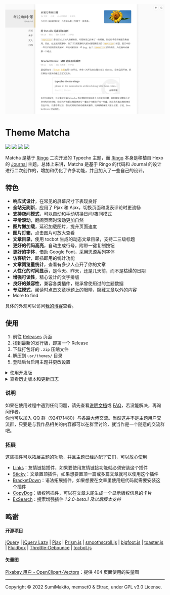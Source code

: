 ![](screenshot.png)

# Theme Matcha

<a href="https://typecho.org"><img src="https://img.shields.io/badge/typecho-1.2.0-brightgreen?style=flat-square"></a> 
<a href="LICENSE"><img src="https://img.shields.io/badge/license-GPL v3.0-blue.svg?style=flat-square"></a> 
<a href="#"><img src="https://img.shields.io/badge/made%20with-%E2%9D%A4-ff69b4.svg?style=flat-square"></a>
<a href="https://github.com/BigCoke233/matcha/releases"><img src="https://img.shields.io/github/v/release/BigCoke233/matcha?display_name=tag&style=flat-square"></a>


Matcha 是基于 [Ringo](https://github.com/memset0/typecho-theme-ringo) 二次开发的 Typecho 主题，而 [Ringo](https://github.com/memset0/typecho-theme-ringo) 本身是移植自 Hexo 的 [Journal](https://github.com/SumiMakito/hexo-theme-Journal) 主题。总体上来讲，Matcha 是基于 Ringo 的代码和 Journal 的设计进行二次创作的，增加和优化了许多功能，并且加入了一些自己的设计。

## 特色

- **响应式设计**，在常见的屏幕尺寸下表现良好
- **全站无刷新**，应用了 Pjax 和 Ajax，切换页面和发表评论时更流畅
- **支持夜间模式**，可以自动和手动切换日间/夜间模式
- **平滑滚动**，翻阅页面时滚动更加自然
- **图片懒加载**，延迟加载图片，提升页面速度
- **图片灯箱**，点击图片可放大查看
- **文章目录**，使用 tocbot 生成的动态文章目录，支持二三级标题
- **更好的代码高亮**，自动生成行号，附带一键复制按钮
- **更好的字体**，借助 Google Font，采用思源系列字体
- **访客统计**，即插即用的统计功能
- **文章阅览量统计**，查看有多少人点开了你的文章
- **人性化的时间显示**，是今天、昨天，还是几天前，而不是枯燥的日期
- **增强可读性**，精心设计的文字排版
- **良好的兼容性**，兼容各类插件，继承曾使用过的主题数据
- **专注模式**，阅读时点击文章标题上的眼睛，隐藏文章以外的内容
- More to find

具体的外观可以访问[我的博客](https://blog.guhub.cn/)查看。

## 使用

1. 前往 [Releases](https://github.com/BigCoke233/matcha/releases) 页面
2. 找到最新的发行版，即第一个 Release
3. 下载打包好的 `.zip` 压缩文件
4. 解压到 `usr/themes/` 目录
5. 登陆后台启用主题并更改设置

<details>
<summary>使用开发版</summary>

1. 直接 `clone` 或者下载仓库 `main` 分支
2. 将文件夹重命名为 `matcha`
3. 将主题文件夹放入主题安装目录 `/usr/themes/`
4. 登陆后台启用主题并更改设置

</details>

<details>
<summary>查看历史版本和更新日志</summary>

所有版本的更新日志请查看 [change-log.md](change-log.md)。

Matcha 主题采用[语义化版本 2.0.0](https://semver.org/lang/zh-CN/) 标准发行版本号，所有 Releases 页面的发行版都遵循这一规范，除此之外，主题会为每一个次级版本命名来概述此次更新（当然并不重要）。开发版的语义化版本号，也就是 GitHub 仓库里没有被特别赋予版本号的的版本，为 `当前最新发行版版本号-alpha.最近一次 commit 的哈希码前七位`，例如[这一个 commit](https://github.com/BigCoke233/matcha/commit/1c32e661d5048530ec19df692f97ab8c1a895d4c)的版本号为 `1.0.0-alpha.3b87366`。

</details>

### 说明

如果在使用过程中遇到任何问题，请先查看[说明文档](https://matcha.guhub.cn/)或 [FAQ](doc.md)，若没能解决，再询问作者。<br>
你也可以加入 QQ 群（924171480）与各路大佬交流。当然这并不是主题用户交流群，只要是与我作品相关的内容都可以在群里讨论，就当作是一个随意的交流群吧。

### 拓展

这些插件可以拓展主题的功能，并且主题已经适配了它们，可以放心使用

- [Links](http://www.imhan.com/archives/typecho_links_20141214/)：友情链接插件，如果要使用友情链接功能就必须安装这个插件
- [Sticky](https://github.com/jazzi/sticky-for-typecho)：文章置顶插件，如果想要置顶一篇或多篇文章就可以使用这个插件
- [BracketDown](https://github.com/BigCoke233/typecho-plugin-BracketDown)：语法拓展插件，如果想要在文章里使用短代码就需要安装这个插件
- [CopyDog](https://github.com/BigCoke233/typecho-plugin-CopyDog)：版权狗插件，可以在文章末尾生成一个显示版权信息的卡片
- [ExSearch](https://github.com/AlanDecode/Typecho-Plugin-ExSearch)：搜索增强插件 _1.2.0-beta.1 及以后版本支持_

## 鸣谢

#### 开源项目

[jQuery](https://jquery.com/) | 
[jQuery Lazy](http://jquery.eisbehr.de/lazy/) |
[Pjax](https://github.com/defunkt/jquery-pjax) | 
[Prism.js](https://prismjs.com/) | 
[smoothscroll.js](https://www.smoothscroll.net/) | 
[bigfoot.js](http://bigfootjs.com/) | 
[toaster.js](https://github.com/bigcoke233/toaster.js) | 
[Fluidbox](http://terrymun.github.io/Fluidbox/demo/index.html) | 
[Throttle-Debounce](https://benalman.com/projects/jquery-throttle-debounce-plugin/) | 
[tocbot.js](https://tscanlin.github.io/tocbot/)


#### 矢量图

[Pixabay 用户 - OpenClipart-Vectors](https://pixabay.com/zh/vectors/screaming-surprised-smiley-emotion-146426/)：提供 404 页面使用的矢量图

---

Copyright &copy; 2022 SumiMakito, memset0 & Eltrac, under GPL v3.0 License.
